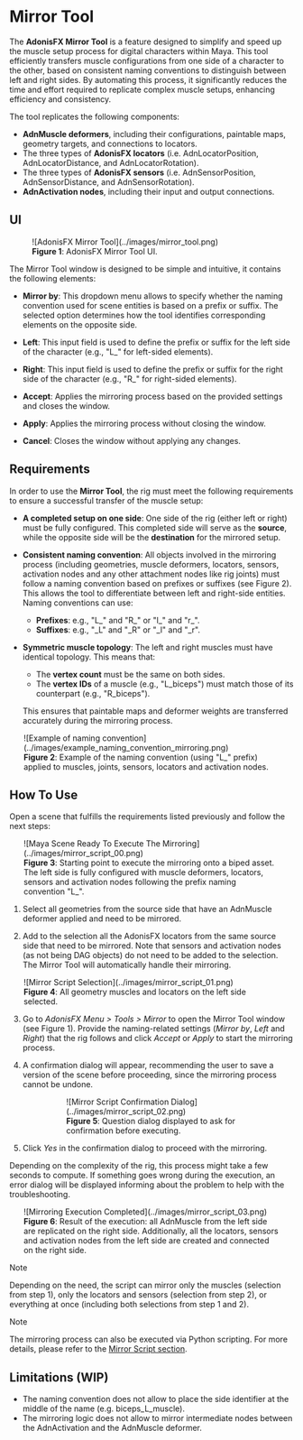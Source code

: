 # Mirror Tool

The **AdonisFX Mirror Tool** is a feature designed to simplify and speed up the muscle setup process for digital characters within Maya. This tool efficiently transfers muscle configurations from one side of a character to the other, based on consistent naming conventions to distinguish between left and right sides. By automating this process, it significantly reduces the time and effort required to replicate complex muscle setups, enhancing efficiency and consistency.​

The tool replicates the following components:​

- **AdnMuscle deformers**, including their configurations, paintable maps, geometry targets, and connections to locators.​
- The three types of **AdonisFX locators** (i.e. AdnLocatorPosition, AdnLocatorDistance, and AdnLocatorRotation).
- The three types of **AdonisFX sensors** (i.e. AdnSensorPosition, AdnSensorDistance, and AdnSensorRotation).
- **AdnActivation nodes**, including their input and output connections.

## UI

<figure markdown>
  ![AdonisFX Mirror Tool](../images/mirror_tool.png) 
  <figcaption><b>Figure 1</b>: AdonisFX Mirror Tool UI. </figcaption>
</figure>

The Mirror Tool window is designed to be simple and intuitive, it contains the following elements:

- **Mirror by**: This dropdown menu allows to specify whether the naming convention used for scene entities is based on a prefix or suffix. The selected option determines how the tool identifies corresponding elements on the opposite side.

- **Left**: This input field is used to define the prefix or suffix for the left side of the character (e.g., "L_" for left-sided elements).

- **Right**: This input field is used to define the prefix or suffix for the right side of the character (e.g., "R_" for right-sided elements).

- **Accept**: Applies the mirroring process based on the provided settings and closes the window.

- **Apply**: Applies the mirroring process without closing the window.

- **Cancel**: Closes the window without applying any changes.

## Requirements

In order to use the **Mirror Tool**, the rig must meet the following requirements to ensure a successful transfer of the muscle setup:

- **A completed setup on one side**: One side of the rig (either left or right) must be fully configured. This completed side will serve as the **source**, while the opposite side will be the **destination** for the mirrored setup.

- **Consistent naming convention**: All objects involved in the mirroring process (including geometries, muscle deformers, locators, sensors, activation nodes and any other attachment nodes like rig joints) must follow a naming convention based on prefixes or suffixes (see Figure 2). This allows the tool to differentiate between left and right-side entities. Naming conventions can use:
    - **Prefixes**: e.g., "L_" and "R_" or "l_" and "r_".
    - **Suffixes**: e.g., "_L" and "_R" or "_l" and "_r".

- **Symmetric muscle topology**: The left and right muscles must have identical topology. This means that:
    - The **vertex count** must be the same on both sides.
    - The **vertex IDs** of a muscle (e.g., "L_biceps") must match those of its counterpart (e.g., "R_biceps").

    This ensures that paintable maps and deformer weights are transferred accurately during the mirroring process.

<figure style="width:90%; margin-left:5%" markdown>
  ![Example of naming convention](../images/example_naming_convention_mirroring.png)
  <figcaption><b>Figure 2</b>: Example of the naming convention (using "L_" prefix) applied to muscles, joints, sensors, locators and activation nodes.</figcaption>
</figure>

## How To Use

Open a scene that fulfills the requirements listed previously and follow the next steps:

<figure style="width:90%; margin-left:5%" markdown>
  ![Maya Scene Ready To Execute The Mirroring](../images/mirror_script_00.png)
  <figcaption><b>Figure 3</b>: Starting point to execute the mirroring onto a biped asset. The left side is fully configured with muscle deformers, locators, sensors and activation nodes following the prefix naming convention "L_".</figcaption>
</figure>

1. Select all geometries from the source side that have an AdnMuscle deformer applied and need to be mirrored.

2. Add to the selection all the AdonisFX locators from the same source side that need to be mirrored. Note that sensors and activation nodes (as not being DAG objects) do not need to be added to the selection. The Mirror Tool will automatically handle their mirroring.

<figure style="width:90%; margin-left:5%" markdown>
  ![Mirror Script Selection](../images/mirror_script_01.png)
  <figcaption><b>Figure 4</b>: All geometry muscles and locators on the left side selected.</figcaption>
</figure>

3. Go to *AdonisFX Menu > Tools > Mirror* to open the Mirror Tool window (see Figure 1). Provide the naming-related settings (*Mirror by*, *Left* and *Right*) that the rig follows and click *Accept* or *Apply* to start the mirroring process.

4. A confirmation dialog will appear, recommending the user to save a version of the scene before proceeding, since the mirroring process cannot be undone.

<figure style="width:60%; margin-left:20%" markdown>
  ![Mirror Script Confirmation Dialog](../images/mirror_script_02.png)
  <figcaption><b>Figure 5</b>: Question dialog displayed to ask for confirmation before executing.</figcaption>
</figure>

5. Click *Yes* in the confirmation dialog to proceed with the mirroring.

Depending on the complexity of the rig, this process might take a few seconds to compute. If something goes wrong during the execution, an error dialog will be displayed informing about the problem to help with the troubleshooting.

<figure style="width:90%; margin-left:5%" markdown>
  ![Mirroring Execution Completed](../images/mirror_script_03.png)
  <figcaption><b>Figure 6</b>: Result of the execution: all AdnMuscle from the left side are replicated on the right side. Additionally, all the locators, sensors and activation nodes from the left side are created and connected on the right side.</figcaption>
</figure>

> [!NOTE]
> Depending on the need, the script can mirror only the muscles (selection from step 1), only the locators and sensors (selection from step 2), or everything at once (including both selections from step 1 and 2).

> [!NOTE]
> The mirroring process can also be executed via Python scripting. For more details, please refer to the [Mirror Script section](../scripts#mirror).

## Limitations (WIP)

- The naming convention does not allow to place the side identifier at the middle of the name (e.g. biceps_L_muscle).
- The mirroring logic does not allow to mirror intermediate nodes between the AdnActivation and the AdnMuscle deformer.
